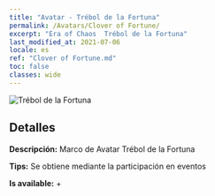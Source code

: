 ```yaml
---
title: "Avatar - Trébol de la Fortuna"
permalink: /Avatars/Clover of Fortune/
excerpt: "Era of Chaos  Trébol de la Fortuna"
last_modified_at: 2021-07-06
locale: es
ref: "Clover of Fortune.md"
toc: false
classes: wide
---
```

 ![Trébol de la Fortuna](/images/a/avatarFrame_96.png)

## Detalles

 **Descripción:** Marco de Avatar Trébol de la Fortuna 

 **Tips:** Se obtiene mediante la participación en eventos 

 **Is available:**  + 

